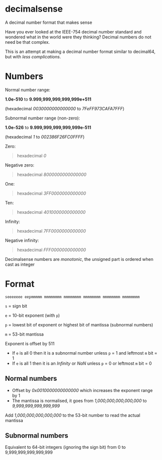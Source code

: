 # decimalsense
A decimal number format that makes sense

Have you ever looked at the IEEE-754 decimal number standard and wondered what in the world were they thinking?
Decimal numbers do not need be that complex.

This is an attempt at making a decimal number format similar to decimal64, but with _less complications_.

Numbers
=======

Normal number range:

**1.0e-510** to **9.999,999,999,999,999e+511**

(hexadecimal _0030000000000000_ to _7FeFF973CAFA7FFF_)

Subnormal number range (non-zero):

**1.0e-526** to **9.999,999,999,999,999e-511**

(hexadecimal _1_ to _002386F26FC0FFFF_)

Zero:

> hexadecimal _0_

Negative zero:

> hexadecimal _8000000000000000_

One:

> hexadecimal _3FF0000000000000_

Ten:

> hexadecimal _4010000000000000_

Infinity:

> hexadecimal _7FF0000000000000_

Negative infinity:

> hexadecimal _FFF0000000000000_

Decimalsense numbers are _monotonic_, the unsigned part is ordered when cast as integer

Format
======

~~~
seeeeeee eepmmmmm mmmmmmmm mmmmmmmm mmmmmmmm mmmmmmmm mmmmmmmm
~~~

   `s` = sign bit
   
   `e` = 10-bit exponent (with `p`)
   
   `p` = lowest bit of exponent or highest bit of mantissa (subnormal numbers)
   
   `m` = 53-bit mantissa
   
Exponent is offset by 511

 * If `e` is all 0 then it is a subnormal number unless `p` = 1 and leftmost `m` bit = 1
 * If `e` is all 1 then it is an _Infinity_ or _NaN_ unless `p` = 0 or leftmost `m` bit = 0
 
Normal numbers
--------------

 * Offset by _0x0010000000000000_ which increases the exponent range by 1
 * The mantissa is normalised, it goes from _1,000,000,000,000,000_ to _9,999,999,999,999,999_

Add _1,000,000,000,000,000_ to the 53-bit number to read the actual mantissa
 
Subnormal numbers
-----------------

 Equivalent to 64-bit integers (ignoring the sign bit) from 0 to 9,999,999,999,999,999
